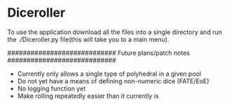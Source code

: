 # Diceroller
To use the application download all the files into a single directory and run the ./Diceroller.py file(this will take you to a main menu).

############################
 Future plans/patch notes 
############################

- Currently only allows a single type of polyhedral in a given pool
- Do not yet have a means of defining non-numeric dice (FATE/EoE)
- No logging function yet
- Make rolling repeatedly easier than it currently is 
